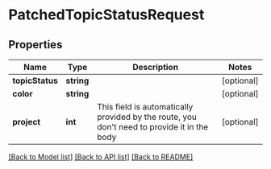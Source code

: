 # PatchedTopicStatusRequest

## Properties
Name | Type | Description | Notes
------------ | ------------- | ------------- | -------------
**topicStatus** | **string** |  | [optional] 
**color** | **string** |  | [optional] 
**project** | **int** | This field is automatically provided by the route, you don&#39;t need to provide it in the body | [optional] 

[[Back to Model list]](../README.md#documentation-for-models) [[Back to API list]](../README.md#documentation-for-api-endpoints) [[Back to README]](../README.md)



